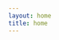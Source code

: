 ```yaml
---
layout: home
title: home
---
```


<script setup>
  import Home from '@theme/components/Home.vue'
</script>

<Home />